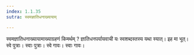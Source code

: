 ```yaml
---
index: 1.1.35
sutra: स्वमज्ञातिधनाख्यायाम्

---
```

 स्वमज्ञातिधनाख्यायामाख्याग्रहणं किमर्थम् ? ज्ञातिधनपर्यायवाची यः स्वशब्दस्तस्य यथा स्यात्। इह मा भूत्। स्वे पुत्राः। स्वाः पुत्राः। स्वे गावः। स्वाः गावः। 
